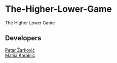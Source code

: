 # The-Higher-Lower-Game
The Higher Lower Game

## Developers

<a href="https://github.com/Zlinter12">Petar Žarković</a><br>
<a href="https://github.com/MatijaKaraklic">Matija Karaklić</a>
